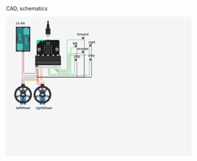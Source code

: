 CAD, schematics


![Basic Wiring Diagram](https://github.com/eb8ga/microbitDirectionBot/raw/main/electronics/Outline-DesignArticle-microBitRobot.png "robot wiring")

